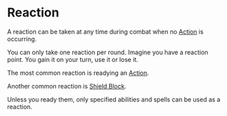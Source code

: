 # Reaction

A reaction can be taken at any time during combat when no [Action](Action.md) is occurring.

You can only take one reaction per round.
	Imagine you have a reaction point. You gain it on your turn, use it or lose it.

The most common reaction is readying an [Action](Action.md).

Another common reaction is [Shield Block](../Items/Basic%20Equipment/Armor.md).

Unless you ready them, only specified abilities and spells can be used as a reaction.